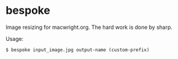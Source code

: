 # bespoke

Image resizing for macwright.org. The hard work is done by sharp.

Usage:

```
$ bespoke input_image.jpg output-name (custom-prefix)
```

